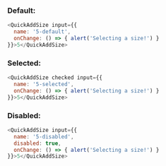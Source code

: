 ### Default:
```js
<QuickAddSize input={{
  name: '5-default',
  onChange: () => { alert('Selecting a size!') }
}}>5</QuickAddSize>
```

### Selected:
```js
<QuickAddSize checked input={{
  name: '5-selected',
  onChange: () => { alert('Selecting a size!') }
}}>5</QuickAddSize>
```

### Disabled:
```js
<QuickAddSize input={{
  name: '5-disabled',
  disabled: true,
  onChange: () => { alert('Selecting a size!') }
}}>5</QuickAddSize>
```
